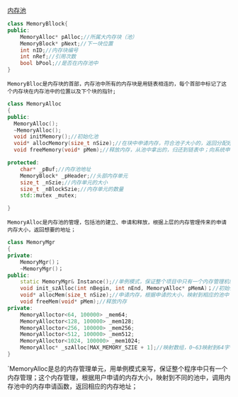[内存池](https://github.com/Planck-a/serve-in-cpp/blob/master/code/MemoryMgr.hpp)
```cpp
class MemoryBllock{
public:
	MemoryAlloc* pAlloc;//所属大内存块（池）
	MemoryBlock* pNext;//下一块位置
	int nID;//内存块编号
	int nRef;//引用次数
	bool bPool;//是否在内存池中
}
```
`MemoryBlloc是内存块的首部，内存池中所有的内存块是用链表相连的，每个首部中标记了这个内存块在内存池中的位置以及下个块的指针;`


```cpp
class MemoryAlloc
{
public:
  MemoryAlloc();
  ~MemoryAlloc();  
  void initMemory();//初始化池
  void* allocMemory(size_t nSize);//在块中申请内存，符合池子大小的，返回分配好的池中内存块地址；不符合的，向系统进行申请
  void freeMemory(void* pMem);//释放内存，从池中拿出的，归还到链表中；向系统申请的，就直接delete

protected:
	char* _pBuf;//内存池地址
	MemoryBlock* _pHeader;//头部内存单元
	size_t _nSzie;//内存单元的大小
	size_t _nBlockSzie;//内存单元的数量
	std::mutex _mutex;  

}
```


`MemoryAlloc是内存池的管理，包括池的建立、申请和释放，根据上层的内存管理传来的申请内存大小，返回想要的地址；`


```cpp
class MemoryMgr
{
private:
	MemoryMgr()；
	~MemoryMgr()；
public:
	static MemoryMgr& Instance();//单例模式，保证整个项目中只有一个内存管理机制
	void init_szAlloc(int nBegin, int nEnd, MemoryAlloc* pMemA)；//初始化内存池映射数组
	void* allocMem(size_t nSize);//申请内存，根据申请的大小，映射到相应的池中
	void freeMem(void* pMem);//释放内存
private:
	MemoryAlloctor<64, 100000> _mem64;
	MemoryAlloctor<128, 100000> _mem128;
	MemoryAlloctor<256, 100000> _mem256;
	MemoryAlloctor<512, 100000> _mem512;
	MemoryAlloctor<1024, 100000> _mem1024;
	MemoryAlloc* _szAlloc[MAX_MEMORY_SZIE + 1];//映射数组，0~63映射到64字节池，63~127映射到128字节池
}
```
`MemoryAlloc是总的内存管理单元，用单例模式来写，保证整个程序中只有一个内存管理；这个内存管理，根据用户申请的内存大小，映射到不同的池中，调用内存池中的内存申请函数，返回相应的内存地址；

